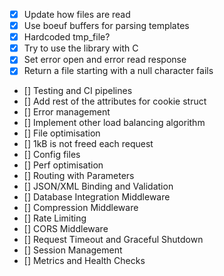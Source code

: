 - [x] Update how files are read
- [x] Use boeuf buffers for parsing templates
- [x] Hardcoded tmp_file?
- [x] Try to use the library with C
- [x] Set error open and error read response
- [x] Return a file starting with a null character fails
- [] Testing and CI pipelines
- [] Add rest of the attributes for cookie struct
- [] Error management
- [] Implement other load balancing algorithm
- [] File optimisation
- [] 1kB is not freed each request
- [] Config files
- [] Perf optimisation
- [] Routing with Parameters
- [] JSON/XML Binding and Validation
- [] Database Integration Middleware
- [] Compression Middleware
- [] Rate Limiting
- [] CORS Middleware
- [] Request Timeout and Graceful Shutdown
- [] Session Management
- [] Metrics and Health Checks
